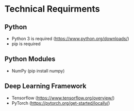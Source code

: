 # Technical Requirments

## Python
- Python 3 is required (https://www.python.org/downloads/)
- pip is required 

## Python Modules
- NumPy (pip install numpy)

## Deep Learning Framework
- Tensorflow (https://www.tensorflow.org/overview/)
- PyTorch (https://pytorch.org/get-started/locally/)